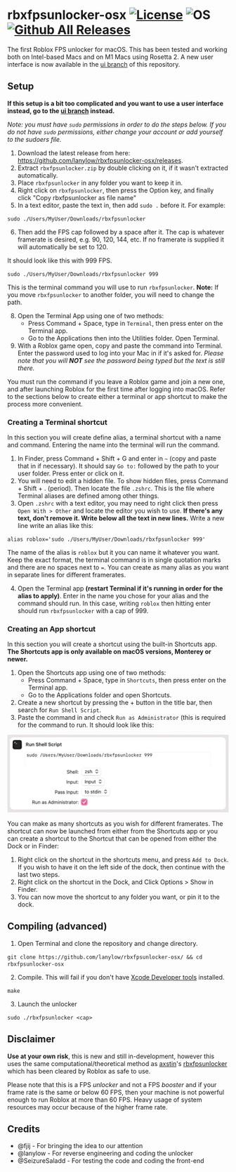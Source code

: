 # rbxfpsunlocker-osx [![License](https://img.shields.io/badge/License-GPL3.0-green.svg)](https://github.com/lanylow/rbxfpsunlocker-osx/blob/main/LICENSE) ![OS](https://img.shields.io/badge/OS-macOS-green.svg) [![Github All Releases](https://img.shields.io/github/downloads/lanylow/rbxfpsunlocker-osx/total.svg)]()

The first Roblox FPS unlocker for macOS. This has been tested and working both on Intel-based Macs and on M1 Macs using Rosetta 2. A new user interface is now available in the [ui branch](https://github.com/lanylow/rbxfpsunlocker-osx/tree/ui) of this repository.

## Setup

**If this setup is a bit too complicated and you want to use a user interface instead, go to the [ui branch](https://github.com/lanylow/rbxfpsunlocker-osx/tree/ui) instead.**

*Note: you must have `sudo` permissions in order to do the steps below. If you do not have `sudo` permissions, either change your account or add yourself to the sudoers file.*
1. Download the latest release from here: https://github.com/lanylow/rbxfpsunlocker-osx/releases.
2. Extract `rbxfpsunlocker.zip` by double clicking on it, if it wasn't extracted automatically.
3. Place `rbxfpsunlocker` in any folder you want to keep it in.
4. Right click on `rbxfpsunlocker`, then press the Option key, and finally click "Copy rbxfpsunlocker as file name"
5. In a text editor, paste the text in, then add `sudo .` before it. For example:
 
```
sudo ./Users/MyUser/Downloads/rbxfpsunlocker
```

6. Then add the FPS cap followed by a space after it. The cap is whatever framerate is desired, e.g. 90, 120, 144, etc. If no framerate is supplied it will automatically be set to 120.

It should look like this with 999 FPS.
```
sudo ./Users/MyUser/Downloads/rbxfpsunlocker 999
```
This is the terminal command you will use to run `rbxfpsunlocker`. **Note:** If you move `rbxfpsunlocker` to another folder, you will need to change the path.

8. Open the Terminal App using one of two methods:
	* Press Command + Space, type in `Terminal`, then press enter on the Terminal app. 
	* Go to the Applications then into the Utilities folder. Open Terminal.
9. With a Roblox game open, copy and paste the command into Terminal. Enter the password used to log into your Mac in if it's asked for. *Please note that you will **NOT** see the password being typed but the text is still there.*

You must run the command if you leave a Roblox game and join a new one, and after launching Roblox for the first time after logging into macOS. Refer to the sections below to create either a terminal or app shortcut to make the process more convenient. 

### Creating a Terminal shortcut

In this section you will create define alias, a terminal shortcut with a name and command. Entering the name into the terminal will run the command. 
1. In Finder, press Command + Shift + G and enter in `~` (copy and paste that in if necessary). It should say `Go to:` followed by the path to your user folder. Press enter or click on it. 
2. You will need to edit a hidden file. To show hidden files, press Command + Shift + . (period). Then locate the file `.zshrc`. This is the file where Terminal aliases are defined among other things.
3. Open `.zshrc` with a text editor, you may need to right click then press `Open With > Other` and locate the editor you wish to use.
**If there's any text, don't remove it. Write below all the text in new lines.** Write a new line write an alias like this:
```
alias roblox='sudo ./Users/MyUser/Downloads/rbxfpsunlocker 999'
```
The name of the alias is `roblox` but it you can name it whatever you want. Keep the exact format, the terminal command is in single quotation marks and there are no spaces next to `=`. You can create as many alias as you want in separate lines for different framerates.
 
4. Open the Terminal app **(restart Terminal if it's running in order for the alias to apply)**. Enter in the name you chose for your alias and the command should run. In this case, writing `roblox` then hitting enter should run `rbxfpsunlocker` with a cap of 999.

### Creating an App shortcut
In this section you will create a shortcut using the built-in Shortcuts app. **The Shortcuts app is only available on macOS versions, Monterey or newer.**

1. Open the Shortcuts app using one of two methods:
	* Press Command + Space, type in `Shortcuts`, then press enter on the Terminal app. 
	* Go to the Applications folder and open Shortcuts.
2. Create a new shortcut by pressing the + button in the title bar, then search for `Run Shell Script`. 
3. Paste the command in and check `Run as Administrator` (this is required for the command to run. It should look like this:

![Screenshot](ShortcutExample.png)

You can make as many shortcuts as you wish for different framerates. The shortcut can now be launched from either from the Shortcuts app or you can create a shortcut to the Shortcut that can be opened from either the Dock or in Finder:

1. Right click on the shortcut in the shortcuts menu, and press `Add to Dock`. If you wish to have it on the left side of the dock, then continue with the last two steps. 
2. Right click on the shortcut in the Dock, and Click Options > Show in Finder.
3. You can now move the shortcut to any folder you want, or pin it to the dock.

## Compiling (advanced)

1. Open Terminal and clone the repository and change directory.

```
git clone https://github.com/lanylow/rbxfpsunlocker-osx/ && cd rbxfpsunlocker-osx
```

2. Compile. This will fail if you don't have [Xcode Developer tools](https://mac.install.guide/commandlinetools/index.html) installed.

```
make
```

3. Launch the unlocker

```
sudo ./rbxfpsunlocker <cap>
```

## Disclaimer

**Use at your own risk**, this is new and still in-development, however this uses the same computational/theoretical method as [axstin](https://github.com/axstin/)'s [rbxfpsunlocker](https://github.com/axstin/rbxfpsunlocker) which has been cleared by Roblox as safe to use.

Please note that this is a FPS *unlocker* and not a FPS *booster* and if your frame rate is the same or below 60 FPS, then your machine is not powerful enough to run Roblox at more than 60 FPS. Heavy usage of system resources may occur because of the higher frame rate.

## Credits

 - @fjij - For bringing the idea to our attention
 - @lanylow - For reverse engineering and coding the unlocker
 - @SeizureSaladd - For testing the code and coding the front-end


